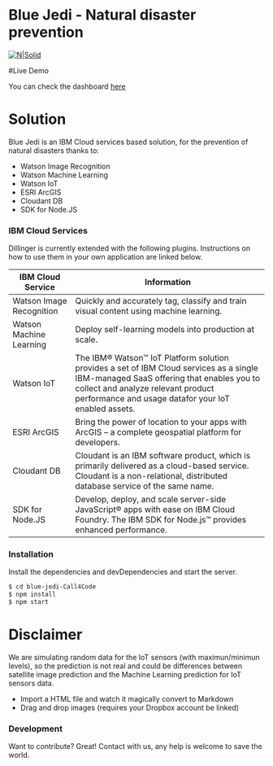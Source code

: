 # Blue Jedi - Natural disaster prevention

[![N|Solid](https://developer.ibm.com/callforcode/img/call-for-code19.png)](https://developer.ibm.com/callforcode/)

#Live Demo

You can check the dashboard [here](https://disaster-prevention.eu-gb.mybluemix.net/)

# Solution

Blue Jedi is an IBM Cloud services based solution, for the prevention of natural disasters thanks to: 

  - Watson Image Recognition
  - Watson Machine Learning
  - Watson IoT
  - ESRI ArcGIS
  - Cloudant DB
  - SDK for Node.JS

### IBM Cloud Services

Dillinger is currently extended with the following plugins. Instructions on how to use them in your own application are linked below.

| IBM Cloud Service | Information |
| ------ | ------ |
| Watson Image Recognition | Quickly and accurately tag, classify and train visual content using machine learning. |
| Watson Machine Learning | Deploy self-learning models into production at scale. |
| Watson IoT | The IBM® Watson™ IoT Platform solution provides a set of IBM Cloud services as a single IBM-managed SaaS offering that enables you to collect and analyze relevant product performance and usage datafor your IoT enabled assets. |
| ESRI ArcGIS | Bring the power of location to your apps with ArcGIS – a complete geospatial platform for developers. |
| Cloudant DB | Cloudant is an IBM software product, which is primarily delivered as a cloud-based service. Cloudant is a non-relational, distributed database service of the same name.  |
| SDK for Node.JS | Develop, deploy, and scale server-side JavaScript® apps with ease on IBM Cloud Foundry. The IBM SDK for Node.js™ provides enhanced performance. |

### Installation

Install the dependencies and devDependencies and start the server.

```sh
$ cd blue-jedi-Call4Code
$ npm install
$ npm start
```

# Disclaimer
We are simulating random data for the IoT sensors (with maximun/minimun levels), so the prediction is not real and could be differences between satellite image prediction and the Machine Learning prediction for IoT sensors data.

  - Import a HTML file and watch it magically convert to Markdown
  - Drag and drop images (requires your Dropbox account be linked)
  
### Development

Want to contribute? Great! 
Contact with us, any help is welcome to save the world.



